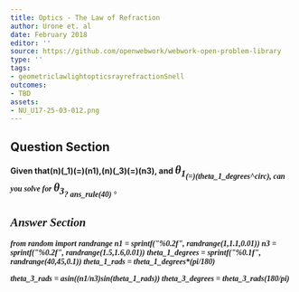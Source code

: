 ```yaml
---
title: Optics - The Law of Refraction
author: Urone et. al
date: February 2018
editor: ''
source: https://github.com/openwebwork/webwork-open-problem-library
type: ''
tags:
- geometriclawlightopticsrayrefractionSnell
outcomes:
- TBD
assets:
- NU_U17-25-03-012.png
---
```


## Question Section 

<b>
Given that(n)(_1)(=)(n1),(n)(_3)(=)(n3), and <span style="font-family: 'Times'; font-size: 20px";><i>&theta;<i><sub>1<sub><span>(=)(theta_1_degrees^circ), can you solve for <span style="font-family: 'Times'; font-size: 20px";><i>&theta;<i><sub>3<sub><span>?
ans_rule(40) &#176;


## Answer Section

from random import randrange
n1 = sprintf("%0.2f", randrange(1,1.1,0.01))
n3 = sprintf("%0.2f", randrange(1.5,1.6,0.01))
theta_1_degrees = sprintf("%0.1f", randrange(40,45,0.1))
theta_1_rads = theta_1_degrees*(pi/180)

theta_3_rads = asin((n1/n3)*sin(theta_1_rads))
theta_3_degrees = theta_3_rads*(180/pi)